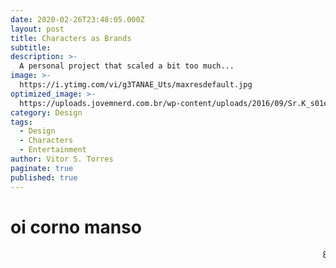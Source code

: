 ```yaml
---
date: 2020-02-26T23:48:05.000Z
layout: post
title: Characters as Brands
subtitle:
description: >-
  A personal project that scaled a bit too much...
image: >-
  https://i.ytimg.com/vi/g3TANAE_Uts/maxresdefault.jpg
optimized_image: >-
  https://uploads.jovemnerd.com.br/wp-content/uploads/2016/09/Sr.K_s01e06_HUGE-760x428.jpg
category: Design
tags:
  - Design
  - Characters
  - Entertainment
author: Vitor S. Torres
paginate: true
published: true
---
```


<h1> oi corno manso </h1>
<marquee> 8===============D </marque>
